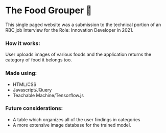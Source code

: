 # The Food Grouper 🥘
This single paged website was a submission to the technical portion of an RBC job Interview for the Role: Innovation Developer in 2021.

### How it works:
User uploads images of various foods and the application returns the category of food it belongs too.

### Made using:
- HTML/CSS
- Javascript/JQuery
- Teachable Machine/Tensorflow.js

### Future considerations:
- A table which organizes all of the user findings in categories
- A more extensive image database for the trained model. 
